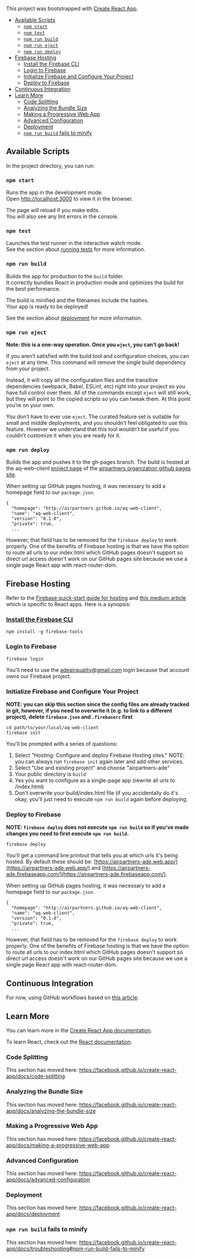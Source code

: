 This project was bootstrapped with [Create React App](https://github.com/facebook/create-react-app).

- [Available Scripts](#available-scripts)
  - [`npm start`](#npm-start)
  - [`npm test`](#npm-test)
  - [`npm run build`](#npm-run-build)
  - [`npm run eject`](#npm-run-eject)
  - [`npm run deploy`](#npm-run-deploy)
- [Firebase Hosting](#firebase-hosting)
  - [Install the Firebase CLI](#install-the-firebase-cli)
  - [Login to Firebase](#login-to-firebase)
  - [Initialize Firebase and Configure Your Project](#initialize-firebase-and-configure-your-project)
  - [Deploy to Firebase](#deploy-to-firebase)
- [Continuous Integration](#continuous-integration)
- [Learn More](#learn-more)
  - [Code Splitting](#code-splitting)
  - [Analyzing the Bundle Size](#analyzing-the-bundle-size)
  - [Making a Progressive Web App](#making-a-progressive-web-app)
  - [Advanced Configuration](#advanced-configuration)
  - [Deployment](#deployment)
  - [`npm run build` fails to minify](#npm-run-build-fails-to-minify)

## Available Scripts

In the project directory, you can run:

### `npm start`

Runs the app in the development mode.<br />
Open [http://localhost:3000](http://localhost:3000) to view it in the browser.

The page will reload if you make edits.<br />
You will also see any lint errors in the console.

### `npm test`

Launches the test runner in the interactive watch mode.<br />
See the section about [running tests](https://facebook.github.io/create-react-app/docs/running-tests) for more information.

### `npm run build`

Builds the app for production to the `build` folder.<br />
It correctly bundles React in production mode and optimizes the build for the best performance.

The build is minified and the filenames include the hashes.<br />
Your app is ready to be deployed!

See the section about [deployment](https://facebook.github.io/create-react-app/docs/deployment) for more information.

### `npm run eject`

**Note: this is a one-way operation. Once you `eject`, you can’t go back!**

If you aren’t satisfied with the build tool and configuration choices, you can `eject` at any time. This command will remove the single build dependency from your project.

Instead, it will copy all the configuration files and the transitive dependencies (webpack, Babel, ESLint, etc) right into your project so you have full control over them. All of the commands except `eject` will still work, but they will point to the copied scripts so you can tweak them. At this point you’re on your own.

You don’t have to ever use `eject`. The curated feature set is suitable for small and middle deployments, and you shouldn’t feel obligated to use this feature. However we understand that this tool wouldn’t be useful if you couldn’t customize it when you are ready for it.

### `npm run deploy`

Builds the app and pushes it to the gh-pages branch. The build is hosted at the aq-web-client [project page](https://airpartners.github.io/aq-web-client) of the [airpartners organization github pages site](https://airpartners.github.io).

When setting up GitHub pages hosting, it was necessary to add a homepage field to our `package.json`.

```
{
  "homepage": "http://airpartners.github.io/aq-web-client",
  "name": "aq-web-client",
  "version": "0.1.0",
  "private": true,
  ...
```

However, that field has to be removed for the `firebase deploy` to work properly. One of the benefits of Firebase hosting is that we have the option to route all urls to our index.html which GitHub pages doesn't support so direct url access doesn't work on our GitHub pages site because we use a single page React app with react-router-dom.

## Firebase Hosting

Refer to the [Firebase quick-start guide for hosting](https://firebase.google.com/docs/hosting/quickstart) and [this medium article](https://medium.com/swlh/how-to-deploy-a-react-app-with-firebase-hosting-98063c5bf425) which is specific to React apps. Here is a synopsis:

### [Install the Firebase CLI](https://firebase.google.com/docs/cli#install_the_firebase_cli)

`npm install -g firebase-tools`

### Login to Firebase

`firebase login`

You'll need to use the adeairquality@gmail.com login because that account owns our Firebase project.

### Initialize Firebase and Configure Your Project

**NOTE: you can skip this section since the config files are already tracked in git, however, if you need to overwrite it (e.g. to link to a different project), delete `firebase.json` and `.firebaserc` first**

`cd path/to/your/local/aq-web-client`<br />
`firebase init`

You'll be prompted with a series of questions:

1. Select "Hosting: Configure and deploy Firebase Hosting sites." NOTE: you can always run `firebase init` again later and add other services.
2. Select "Use and existing project" and choose "airpartners-ade"
3. Your public directory is `build`
4. Yes you want to configure as a single-page app (rewrite all urls to /index.html)
5. Don't overwrite your build/index.html file (if you accidentally do it's okay, you'll just need to execute `npm run build` again before deploying.


### Deploy to Firebase

**NOTE: `firebase deploy` does not execute `npm run build` so if you've made changes you need to first execute `npm run build`.**

`firebase deploy`

You'll get a command line printout that tells you at which urls it's being hosted. By default these should be: [https://airpartners-ade.web.app/](https://airpartners-ade.web.app/) and [https://airpartners-ade.firebaseapp.com/](https://airpartners-ade.firebaseapp.com/).

When setting up GitHub pages hosting, it was necessary to add a homepage field to our `package.json`.

```
{
  "homepage": "http://airpartners.github.io/aq-web-client",
  "name": "aq-web-client",
  "version": "0.1.0",
  "private": true,
  ...
```

However, that field has to be removed for the `firebase deploy` to work properly. One of the benefits of Firebase hosting is that we have the option to route all urls to our index.html which GitHub pages doesn't support so direct url access doesn't work on our GitHub pages site because we use a single page React app with react-router-dom.

## Continuous Integration

For now, using GitHub workflows based on [this article](https://blog.logrocket.com/setting-up-continuous-deployment-with-react-firebase-and-github-actions/).

## Learn More

You can learn more in the [Create React App documentation](https://facebook.github.io/create-react-app/docs/getting-started).

To learn React, check out the [React documentation](https://reactjs.org/).

### Code Splitting

This section has moved here: https://facebook.github.io/create-react-app/docs/code-splitting

### Analyzing the Bundle Size

This section has moved here: https://facebook.github.io/create-react-app/docs/analyzing-the-bundle-size

### Making a Progressive Web App

This section has moved here: https://facebook.github.io/create-react-app/docs/making-a-progressive-web-app

### Advanced Configuration

This section has moved here: https://facebook.github.io/create-react-app/docs/advanced-configuration

### Deployment

This section has moved here: https://facebook.github.io/create-react-app/docs/deployment

### `npm run build` fails to minify

This section has moved here: https://facebook.github.io/create-react-app/docs/troubleshooting#npm-run-build-fails-to-minify
